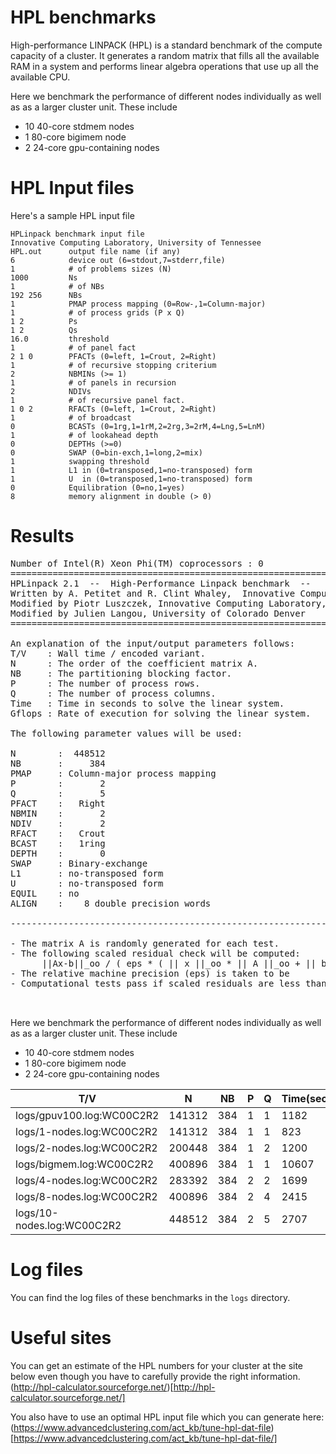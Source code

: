 # HPL benchmarks

High-performance LINPACK (HPL) is a standard benchmark of the compute capacity of a cluster. It
generates a random matrix that fills all the available RAM in a system and performs linear algebra
operations that use up all the available CPU. 

Here we benchmark the performance of different nodes individually as well as as a larger cluster unit.
These include 

- 10 40-core stdmem nodes
- 1 80-core bigimem node
- 2 24-core gpu-containing nodes


# HPL Input files

Here's a sample HPL input file

```
HPLinpack benchmark input file
Innovative Computing Laboratory, University of Tennessee
HPL.out      output file name (if any)
6            device out (6=stdout,7=stderr,file)
1            # of problems sizes (N)
1000         Ns
1            # of NBs
192 256      NBs
1            PMAP process mapping (0=Row-,1=Column-major)
1            # of process grids (P x Q)
1 2          Ps
1 2          Qs
16.0         threshold
1            # of panel fact
2 1 0        PFACTs (0=left, 1=Crout, 2=Right)
1            # of recursive stopping criterium
2            NBMINs (>= 1)
1            # of panels in recursion
2            NDIVs
1            # of recursive panel fact.
1 0 2        RFACTs (0=left, 1=Crout, 2=Right)
1            # of broadcast
0            BCASTs (0=1rg,1=1rM,2=2rg,3=2rM,4=Lng,5=LnM)
1            # of lookahead depth
0            DEPTHs (>=0)
0            SWAP (0=bin-exch,1=long,2=mix)
1            swapping threshold
1            L1 in (0=transposed,1=no-transposed) form
1            U  in (0=transposed,1=no-transposed) form
0            Equilibration (0=no,1=yes)
8            memory alignment in double (> 0)
```

# Results

<pre>
Number of Intel(R) Xeon Phi(TM) coprocessors : 0
================================================================================
HPLinpack 2.1  --  High-Performance Linpack benchmark  --   October 26, 2012
Written by A. Petitet and R. Clint Whaley,  Innovative Computing Laboratory, UTK
Modified by Piotr Luszczek, Innovative Computing Laboratory, UTK
Modified by Julien Langou, University of Colorado Denver
================================================================================

An explanation of the input/output parameters follows:
T/V    : Wall time / encoded variant.
N      : The order of the coefficient matrix A.
NB     : The partitioning blocking factor.
P      : The number of process rows.
Q      : The number of process columns.
Time   : Time in seconds to solve the linear system.
Gflops : Rate of execution for solving the linear system.

The following parameter values will be used:

N        :  448512
NB       :     384
PMAP     : Column-major process mapping
P        :       2
Q        :       5
PFACT    :   Right
NBMIN    :       2
NDIV     :       2
RFACT    :   Crout
BCAST    :   1ring
DEPTH    :       0
SWAP     : Binary-exchange
L1       : no-transposed form
U        : no-transposed form
EQUIL    : no
ALIGN    :    8 double precision words

--------------------------------------------------------------------------------

- The matrix A is randomly generated for each test.
- The following scaled residual check will be computed:
      ||Ax-b||_oo / ( eps * ( || x ||_oo * || A ||_oo + || b ||_oo ) * N )
- The relative machine precision (eps) is taken to be               1.110223e-16
- Computational tests pass if scaled residuals are less than                16.0


</pre>

Here we benchmark the performance of different nodes individually as well as as a larger cluster unit.
These include 

- 10 40-core stdmem nodes
- 1 80-core bigimem node
- 2 24-core gpu-containing nodes

 T/V                                                |  N  |  NB | P | Q | Time(secs)  |  Gflops |
----------------------------------------------------|-----|-----|---|---|---------|-------------
| logs/gpuv100.log:WC00C2R2                        | 141312 | 384 | 1 | 1 | 1182 |  1,591 |
| logs/1-nodes.log:WC00C2R2                        | 141312 | 384 | 1 | 1 | 823  |  2,285 |
| logs/2-nodes.log:WC00C2R2                        | 200448 | 384 | 1 | 2 | 1200 |  4,474 |
| logs/bigmem.log:WC00C2R2                         | 400896 | 384 | 1 | 1 | 10607 |  4,050 |
| logs/4-nodes.log:WC00C2R2                        | 283392 | 384 | 2 | 2 | 1699 |  8,931 |
| logs/8-nodes.log:WC00C2R2                        | 400896 | 384 | 2 | 4 | 2415 |  17,785| 
| logs/10-nodes.log:WC00C2R2                       | 448512 | 384 | 2 | 5 | 2707 |  22,219 |


# Log files

You can find the log files of these benchmarks in the `logs` directory.

# Useful sites

You can get an estimate of the HPL numbers for your cluster at the site below even though you have to carefully provide the right information.
(http://hpl-calculator.sourceforge.net/)[http://hpl-calculator.sourceforge.net/]

You also have to use an optimal HPL input file which you can generate here:
(https://www.advancedclustering.com/act_kb/tune-hpl-dat-file)[https://www.advancedclustering.com/act_kb/tune-hpl-dat-file/]
